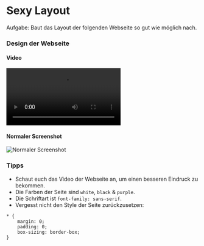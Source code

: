 # Sexy Layout

Aufgabe: Baut das Layout der folgenden Webseite so gut wie möglich nach.

### Design der Webseite
#### Video
![Video](./Website_Video.mp4)

#### Normaler Screenshot
![Normaler Screenshot](./Website_Screenshot.png)


### Tipps
* Schaut euch das Video der Webseite an, um einen besseren Eindruck zu bekommen.
* Die Farben der Seite sind `white`, `black` & `purple`.
* Die Schriftart ist `font-family: sans-serif`.
* Vergesst nicht den Style der Seite zurückzusetzen:
```
* { 
    margin: 0;
    padding: 0;
    box-sizing: border-box;
}
```